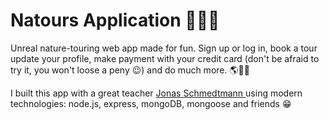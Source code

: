 # Natours Application 🚵‍♂️🎋

Unreal nature-touring web app made for fun. Sign up or log in, book a tour update your profile, make payment with your credit card (don't be afraid to try it, you won't loose a peny 😉) and do much more. 🌎🚣‍♀️

I built this app with a great teacher <a href="https://github.com/jonasschmedtmann" target="_blank"> Jonas Schmedtmann </a> using modern technologies: node.js, express, mongoDB, mongoose and friends 😁
